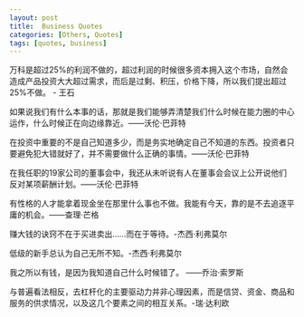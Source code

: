 ```yaml
---
layout: post
title:  Business Quotes
categories: [Others, Quotes]
tags: [quotes, business]
---
```

万科是超过25%的利润不做的，超过利润的时候很多资本拥入这个市场，自然会造成产品投资大大超过需求，而后是过剩、积压，价格下降，所以我们提出超过25%不做。 - 王石

如果说我们有什么本事的话，那就是我们能够弄清楚我们什么时候在能力圈的中心运作，什么时候正在向边缘靠近。——沃伦·巴菲特

在投资中重要的不是自己知道多少，而是务实地确定自己不知道的东西。投资者只要避免犯大错就好了，并不需要做什么正确的事情。——沃伦·巴菲特

在我任职的19家公司的董事会中，我还从未听说有人在董事会会议上公开说他们反对某项薪酬计划。——沃伦·巴菲特

有性格的人才能拿着现金坐在那里什么事也不做。我能有今天，靠的是不去追逐平庸的机会。——查理·芒格

赚大钱的诀窍不在于买进卖出……而在于等待。-杰西·利弗莫尔

低级的新手总认为自己无所不知。-杰西·利弗莫尔

我之所以有钱，是因为我知道自己什么时候错了。 ——乔治·索罗斯

与普遍看法相反，去杠杆化的主要驱动力并非心理因素，而是信贷、资金、商品和服务的供求情况，以及这几个要素之间的相互关系。-瑞·达利欧
